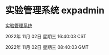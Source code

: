 # 实验管理系统 expadmin
[实验管理系统](http://:56808/expadmin-782313d2-e1b1-4ea7-932e-3a55e6a1a4d0/)

2022年 11月 02日 星期三 16:40:03 CST

2022年 11月 02日 星期三 08:40:03 GMT
